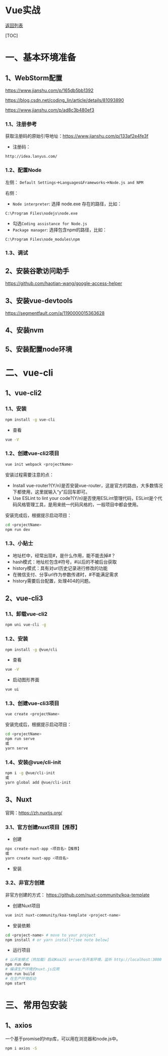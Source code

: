 # Vue实战

[返回列表](https://github.com/EmonCodingFrontEnd/frontend-tutorial)

[TOC]

# 一、基本环境准备

## 1、WebStorm配置

https://www.jianshu.com/p/165db5bb1392

https://blog.csdn.net/coding_lin/article/details/81093890

https://www.jianshu.com/p/ad8c3b480ef3

### 1.1、注册参考

获取注册码的原始引导地址：https://www.jianshu.com/p/133af2e4fe3f

- 注册码：

```
http://idea.lanyus.com/
```

### 1.2、配置Node

左侧： `Default Settings`->`Languages&Frameworks`->`Node.js and NPM`

右侧：

-  `Node interpreter`: 选择 node.exe 存在的路径，比如：

```
C:\Program Files\nodejs\node.exe
```

- 勾选`Coding assistance for Node.js`
- `Package manager`: 选择包含npm的路径，比如：

```
C:\Program Files\node_modules\npm
```

### 1.3、调试

## 2、安装谷歌访问助手

https://github.com/haotian-wang/google-access-helper

## 3、安装vue-devtools

https://segmentfault.com/a/1190000015363628

## 4、安装nvm

## 5、安装配置node环境



# 二、vue-cli

## 1、vue-cli2

### 1.1、安装

```bash
npm install -g vue-cli
```

- 查看

```bash
vue -V
```



### 1.2、创建vue-cli2项目

```bash
vue init webpack <projectName>
```

安装过程需要注意的点：

- Install vue-router?(Y/n)是否安装vue-router，这是官方的路由，大多数情况下都使用，这里就输入“y”后回车即可。
- Use ESLint to lint your code?(Y/n)是否使用ESLint管理代码，ESLint是个代码风格管理工具，是用来统一代码风格的，一般项目中都会使用。

安装完成后，根据提示启动项目：

```bash
cd <projectName>
npm run dev
```



### 1.3、小贴士

- 地址栏中，经常出现#，是什么作用，能不能去掉#？
- hash模式：地址栏包含#符号，#以后的不被后台获取
- history模式：具有对url历史记录进行修改的功能
- 在微信支付、分享url作为参数传递时，#不能满足需求
- history需要后台配置，处理404的问题。



## 2、vue-cli3

### 1.1、卸载vue-cli2

```bash
npm uni vue-cli -g
```

### 1.2、安装

```bash
npm install -g @vue/cli
```

- 查看

```bash
vue -V
```

- 启动图形界面

```bash
vue ui
```

### 1.3、创建vue-cli3项目

```bash
vue create <projectName>
```

安装完成后，根据提示启动项目：

```bash
cd <projectName>
npm run serve
或
yarn serve
```

### 1.4、安装@vue/cli-init

```bash
npm i -g @vue/cli-init
或
yarn global add @vue/cli-init
```

## 3、Nuxt

官网：https://zh.nuxtjs.org/

### 3.1、官方创建nuxt项目【推荐】

- 创建

```bash
npx create-nuxt-app <项目名>【推荐】
或
yarn create nuxt-app <项目名> 
```

- 安装



### 3.2、非官方创建

非官方创建的方式： https://github.com/nuxt-community/koa-template

- 创建Nuxt项目

```bash
vue init nuxt-community/koa-template <project-name>
```

- 安装依赖

```bash
cd <project-name> # move to your project
npm install # or yarn install*[see note below]
```

- 运行项目

```bash
# 以开发模式（热加载）启动KoaJS server在开发环境，监听 http://localhost:3000
npm run dev
# 编译生产环境的nuxt.js应用
npm run build
# 在生产环境启动
npm start
```





# 三、常用包安装

## 1、axios

一个基于promise的http库，可以用在浏览器和node.js中。

```bash
npm i axios -S
```

